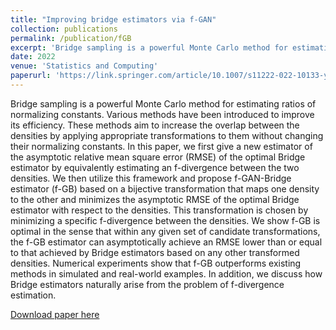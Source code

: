 ```yaml
---
title: "Improving bridge estimators via f-GAN"
collection: publications
permalink: /publication/fGB
excerpt: 'Bridge sampling is a powerful Monte Carlo method for estimating ratios of normalizing constants. Various methods have been introduced to improve its efficiency. These methods aim to increase the overlap between the densities by applying appropriate transformations to them without changing their normalizing constants. In this paper, we first give a new estimator of the asymptotic relative mean square error (RMSE) of the optimal Bridge estimator by equivalently estimating an f-divergence between the two densities. We then utilize this framework and propose f-GAN-Bridge estimator (f-GB) based on a bijective transformation that maps one density to the other and minimizes the asymptotic RMSE of the optimal Bridge estimator with respect to the densities. This transformation is chosen by minimizing a specific f-divergence between the densities. We show f-GB is optimal in the sense that within any given set of candidate transformations, the f-GB estimator can asymptotically achieve an RMSE lower than or equal to that achieved by Bridge estimators based on any other transformed densities. Numerical experiments show that f-GB outperforms existing methods in simulated and real-world examples. In addition, we discuss how Bridge estimators naturally arise from the problem of f-divergence estimation.'
date: 2022
venue: 'Statistics and Computing'
paperurl: 'https://link.springer.com/article/10.1007/s11222-022-10133-y'
---
```

Bridge sampling is a powerful Monte Carlo method for estimating ratios of normalizing constants. Various methods have been introduced to improve its efficiency. These methods aim to increase the overlap between the densities by applying appropriate transformations to them without changing their normalizing constants. In this paper, we first give a new estimator of the asymptotic relative mean square error (RMSE) of the optimal Bridge estimator by equivalently estimating an f-divergence between the two densities. We then utilize this framework and propose f-GAN-Bridge estimator (f-GB) based on a bijective transformation that maps one density to the other and minimizes the asymptotic RMSE of the optimal Bridge estimator with respect to the densities. This transformation is chosen by minimizing a specific f-divergence between the densities. We show f-GB is optimal in the sense that within any given set of candidate transformations, the f-GB estimator can asymptotically achieve an RMSE lower than or equal to that achieved by Bridge estimators based on any other transformed densities. Numerical experiments show that f-GB outperforms existing methods in simulated and real-world examples. In addition, we discuss how Bridge estimators naturally arise from the problem of f-divergence estimation.

[Download paper here](https://link.springer.com/article/10.1007/s11222-022-10133-y)



<!-- 

---
title: "Paper Title Number 3"
collection: publications
permalink: /publication/2015-10-01-paper-title-number-3
excerpt: 'This paper is about the number 3. The number 4 is left for future work.'
date: 2015-10-01
venue: 'Journal 1'
paperurl: 'http://academicpages.github.io/files/paper3.pdf'
citation: 'Your Name, You. (2015). &quot;Paper Title Number 3.&quot; <i>Journal 1</i>. 1(3).'
---
This paper is about the number 3. The number 4 is left for future work.

[Download paper here](http://academicpages.github.io/files/paper3.pdf)

Recommended citation: Your Name, You. (2015). "Paper Title Number 3." <i>Journal 1</i>. 1(3). -->
